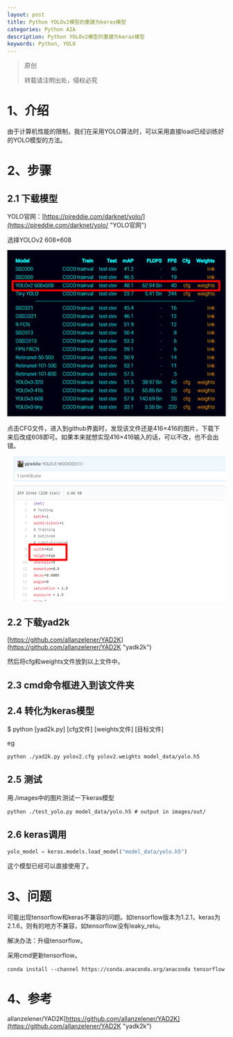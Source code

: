 ```yaml
---
layout: post
title: Python YOLOv2模型的重建为keras模型
categories: Python AIA
description: Python YOLOv2模型的重建为keras模型
keywords: Python, YOLO
---
```


> 原创
> 
> 转载请注明出处，侵权必究

# 1、介绍
由于计算机性能的限制，我们在采用YOLO算法时，可以采用直接load已经训练好的YOLO模型的方法。

# 2、步骤
## 2.1 下载模型
YOLO官网：[https://pjreddie.com/darknet/yolo/](https://pjreddie.com/darknet/yolo/ "YOLO官网")

选择YOLOv2 608×608

<img src="/images/posts/2018-7-15-YOLO-Model-Load/YOLO_download.png" width="600" alt="选择YOLOv2 608×608" />

点击CFG文件，进入到github界面时，发现该文件还是416×416的图片，下载下来后改成608即可。如果本来就想实现416×416输入的话，可以不改，也不会出错。

<img src="/images/posts/2018-7-15-YOLO-Model-Load/wd_hg_err.png" width="600" alt="cfg文件的错误" />

## 2.2 下载yad2k
[https://github.com/allanzelener/YAD2K](https://github.com/allanzelener/YAD2K "yadk2k")

然后将cfg和weights文件放到以上文件中。

## 2.3 cmd命令框进入到该文件夹

## 2.4 转化为keras模型

$ python [yad2k.py] [cfg文件] [weights文件] [目标文件] 

eg

```
python ./yad2k.py yolov2.cfg yolov2.weights model_data/yolo.h5
```

## 2.5 测试

用\./images中的图片测试一下keras模型

```
python ./test_yolo.py model_data/yolo.h5 # output in images/out/
```

## 2.6 keras调用
```python
yolo_model = keras.models.load_model("model_data/yolo.h5") 
```

这个模型已经可以直接使用了。

# 3、问题
可能出现tensorflow和keras不兼容的问题。如tensorflow版本为1.2.1，keras为2.1.6，则有的地方不兼容，如tensorflow没有leaky_relu。

解决办法：升级tensorflow。

采用cmd更新tensorflow。

```
conda install --channel https://conda.anaconda.org/anaconda tensorflow
```

# 4、参考

allanzelener/YAD2K[https://github.com/allanzelener/YAD2K](https://github.com/allanzelener/YAD2K "yadk2k")